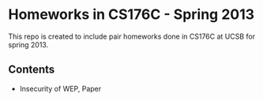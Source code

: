 Homeworks in CS176C - Spring 2013
==================================

This repo is created to include pair homeworks done in CS176C at UCSB for spring 2013.

Contents
--------
  * Insecurity of WEP, Paper
